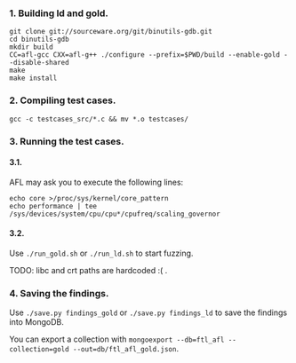 ### 1. Building ld and gold.

```
git clone git://sourceware.org/git/binutils-gdb.git
cd binutils-gdb
mkdir build
CC=afl-gcc CXX=afl-g++ ./configure --prefix=$PWD/build --enable-gold --disable-shared
make
make install
```

### 2. Compiling test cases.

`gcc -c testcases_src/*.c && mv *.o testcases/`

### 3. Running the test cases.

#### 3.1. 

AFL may ask you to execute the following lines:

```
echo core >/proc/sys/kernel/core_pattern
echo performance | tee /sys/devices/system/cpu/cpu*/cpufreq/scaling_governor
```

#### 3.2. 

Use `./run_gold.sh` or `./run_ld.sh` to start fuzzing.

TODO: libc and crt paths are hardcoded :( .

### 4. Saving the findings.

Use `./save.py findings_gold` or `./save.py findings_ld` to save the findings into MongoDB.

You can export a collection with `mongoexport --db=ftl_afl --collection=gold --out=db/ftl_afl_gold.json`.

